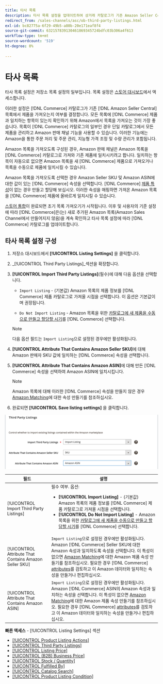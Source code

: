 ```yaml
---
title: 타사 목록
description: 타사 목록 설정을 업데이트하여 상거래 카탈로그가 기존 Amazon Seller Central 목록에서 제품을 가져오는지 결정합니다.
redirect_from: /sales-channels/asc/ob-third-party-listings.html
exl-id: bc82775a-6f29-49b5-a80b-20e171eaf8f4
source-git-commit: 632157839130461869345724bdfc03b306a4f613
workflow-type: tm+mt
source-wordcount: '519'
ht-degree: 0%

---
```


# 타사 목록

타사 목록 설정은 저장소 목록 설정의 일부입니다. 목록 설정은 [스토어 대시보드](./amazon-store-dashboard.md)에서 액세스합니다.

이러한 설정은 [!DNL Commerce] 카탈로그가 기존 [!DNL Amazon Seller Central] 목록에서 제품을 가져오는지 여부를 결정합니다. 모든 목록에 [!DNL Commerce] 제품과 일치하는 항목이 있는지 확인하기 위해 Amazon에서 목록을 가져오는 것이 가장 좋습니다. 목록이 [!DNL Commerce] 카탈로그의 일부인 경우 단일 카탈로그에서 모든 제품을 관리하고 Amazon 판매 채널 기능을 사용할 수 있습니다. 이러한 기능에는 Amazon을 통한 주문 처리 및 주문 관리, 지능형 가격 조정 및 수량 관리가 포함됩니다.

Amazon 목록을 가져오도록 구성된 경우, Amazon 판매 채널은 Amazon 목록을 [!DNL Commerce] 카탈로그로 가져와 기존 제품에 일치시키려고 합니다. 일치하는 항목이 자동으로 없으면 Amazon 목록을 새 [!DNL Commerce] 제품으로 가져오거나 목록을 수동으로 제품에 일치시킬 수 있습니다.

Amazon 목록을 가져오도록 선택한 경우 Amazon Seller SKU 및 Amazon ASIN에 대한 값이 있는 [!DNL Commerce] 속성을 선택합니다. [!DNL Commerce] [제품 특성](./ob-creating-magento-attributes.md)이 없는 경우 만들고 할당해 보십시오. 이러한 속성을 매핑하면 가져온 Amazon 목록을 [!DNL Commerce] 제품에 올바르게 일치시킬 수 있습니다.

[스토어 통합](./store-integration.md)이 완료되면 초기 목록 가져오기가 시작됩니다. 이후 및 사용자의 기준 설정에 따라 [!DNL Commerce]은(는) 새로 추가된 Amazon 목록(Amazon Sales Channel에서 만들어지지 않음)을 계속 확인하고 타사 목록 설정에 따라 [!DNL Commerce] 카탈로그를 업데이트합니다.

## 타사 목록 설정 구성

1. 저장소 대시보드에서 **[!UICONTROL Listing Settings]** 을 클릭합니다.

1. _[!UICONTROL Third Party Listings]_섹션을 확장합니다.

1. **[!UICONTROL Import Third Party Listings]**(필수)에 대해 다음 옵션을 선택합니다.

   - `Import Listing` - (기본값) Amazon 목록의 제품 정보를  [!DNL Commerce] 제품 카탈로그로 가져올 시점을 선택합니다. 이 옵션은 기본값이며 권장됩니다.

   - `Do Not Import Listing` - Amazon 목록을 위한  [카탈로그에 새 제품을 수동으로 만들고 할당할 시기](https://docs.magento.com/user-guide/catalog/products.html)를  [!DNL Commerce] 선택합니다.
   >[!NOTE]
   >다음 옵션 필드는 `Import Listing`으로 설정된 경우에만 활성화됩니다.

1. **[!UICONTROL Attribute That Contains Amazon Seller SKU]**&#x200B;에 대해 Amazon 판매자 SKU 값에 일치하는 [!DNL Commerce] 속성을 선택합니다.

1. **[!UICONTROL Attribute That Contains Amazon ASIN]**&#x200B;에 대해 만든 [!DNL Commerce] 속성을 선택하여 Amazon ASIN에 일치시킵니다.

   >[!NOTE]
   >Amazon 목록에 대해 이러한 [!DNL Commerce] 속성을 만들지 않은 경우 [Amazon Matching](./ob-creating-magento-attributes.md)에 대한 속성 만들기를 참조하십시오.

1. 완료되면 **[!UICONTROL Save listing settings]** 을 클릭합니다.

![타사 목록](assets/amazon-third-party-listings.png)

| 필드 | 설명 |
|---|---|
| [!UICONTROL Import Third Party Listings] | 필수 여부. 옵션:<ul><li>**[!UICONTROL Import Listing]** - (기본값) Amazon 목록의 제품 정보를  [!DNL Commerce] 제품 카탈로그로 가져올 시점을 선택합니다. </li><li>**[!UICONTROL Do Not Import Listing]** - Amazon 목록을 위한  [카탈로그에 새 제품을 수동으로 만들고 할당할 시기](https://docs.magento.com/user-guide/catalog/products.html)를  [!DNL Commerce] 선택합니다.</li></ul> |
| [!UICONTROL Attribute That Contains Amazon Seller SKU] | `Import Listing`으로 설정된 경우에만 활성화됩니다.<br>Amazon  [!DNL Commerce] Seller SKU에 대한 Amazon 속성과 일치하도록 속성을 선택합니다. 이 특성이 없으면 [Amazon Matching](./ob-creating-magento-attributes.md)에 대한 Amazon 제품 속성 만들기를 참조하십시오. 필요한 경우 [!DNL Commerce] [attributes](./managing-attributes.md)를 검토하고 이 Amazon 데이터와 일치하는 속성을 만들거나 편집하십시오. |
| [!UICONTROL Attribute That Contains Amazon ASIN] | `Import Listing`으로 설정된 경우에만 활성화됩니다.<br>Amazon  [!DNL Commerce] ASIN의 Amazon 속성과 일치하는 속성을 선택합니다. 이 특성이 없으면 [Amazon Matching](./ob-creating-magento-attributes.md)에 대한 Amazon 제품 속성 만들기를 참조하십시오. 필요한 경우 [!DNL Commerce] [attributes](./managing-attributes.md)를 검토하고 이 Amazon 데이터와 일치하는 속성을 만들거나 편집하십시오. |

**빠른 액세스**  -  [!UICONTROL Listing Settings] 섹션

- [[!UICONTROL Product Listing Actions]](./product-listing-actions.md)
- [[!UICONTROL Third Party Listings]](./third-party-listing-settings.md)
- [[!UICONTROL Listing Price]](./listing-price.md)
- [[!UICONTROL (B2B) Business Price]](./business-pricing.md)
- [[!UICONTROL Stock / Quantity]](./stock-quantity.md)
- [[!UICONTROL Fulfilled By]](./fulfilled-by.md)
- [[!UICONTROL Catalog Search]](./catalog-search.md)
- [[!UICONTROL Product Listing Condition]](./product-listing-condition.md)

